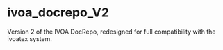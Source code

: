 # ivoa_docrepo_V2
Version 2 of the IVOA DocRepo, redesigned for full compatibility with the ivoatex system.
